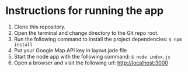 # Instructions for running the app

1. Clone this repository.
1. Open the terminal and change directory to the Git repo root.
1. Run the following command to install the project dependencies: ``` $ npm install ```
1. Put your Google Map API key in layout.jade file
1. Start the node app with the following command: ``` $ node index.js ```
1. Open a browser and visit the following url: <http://localhost:3000>


